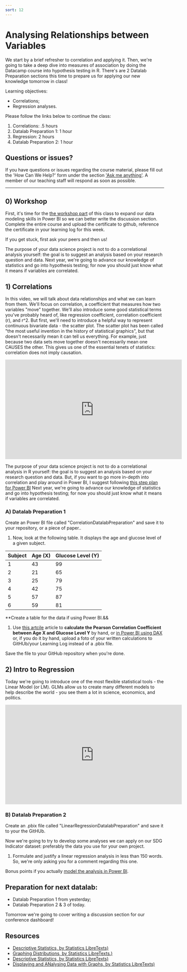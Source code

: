 ```yaml
---
sort: 12
---
```


# Analysing Relationships between Variables

We start by a brief refresher to correlation and applying it. Then, we're going to take a deep dive into measures of association by doing the Datacamp course into hypothesis testing in R. There's are 2 Datalab Preparation sections this time to prepare us for applying our new knowledge tomorrow in class!

Learning objectives:
- Correlations;
- Regression analyses.



Please follow the links below to continue the class:
1. Correlations: .5 hours
2. Datalab Preparation 1: 1 hour
3. Regression: 2 hours
2. Datalab Preparation 2: 1 hour


## Questions or issues?

If you have questions or issues regarding the course material, please fill out the 'How Can We Help?' form under the section ['Ask me anything'](https://adsai.buas.nl/Contact%20Us/). A member of our teaching staff will respond as soon as possible.

***


## 0) Workshop
First, it's time for the [the workshop part](https://app.datacamp.com/learn/courses/intermediate-data-modeling-in-power-bi) of this class to expand our data modeling skills in Power BI so we can better write the discussion section. Complete the entire course and upload the certificate to github, reference the certificate in your learning log for this week.

If you get stuck, first ask your peers and then us!

The purpose of your data science project is not to do a correlational analysis yourself: the goal is to suggest an analysis based on your research question and data. Next year, we're going to advance our knowledge of statistics and go into hypothesis testing; for now you should just know what it means if variables are correlated.

## 1) Correlations
In this video, we will talk about data relationships and what we can learn from them. We'll focus on correlation, a coefficient that measures how two variables "move" together. We'll also introduce some good statistical terms you've probably heard of, like regression coefficient, correlation coefficient (r), and r^2. But first, we'll need to introduce a helpful way to represent continuous bivariate data - the scatter plot. The scatter plot has been called "the most useful invention in the history of statistical graphics", but that doesn't necessarily mean it can tell us everything. For example, just because two data sets move together doesn't necessarily mean one CAUSES the other. This gives us one of the essential tenets of statistics: correlation does not imply causation.
<iframe width="560" height="315" src="https://www.youtube.com/embed/GtV-VYdNt_g" title="YouTube video player" frameborder="0" allow="accelerometer; autoplay; clipboard-write; encrypted-media; gyroscope; picture-in-picture" allowfullscreen></iframe>

The purpose of your data science project is not to do a correlational analysis in R yourself: the goal is to suggest an analysis based on your research question and data. But, if you want to go more in-depth into correlation and play around in Power BI, I suggest following [this step plan for Power BI](https://www.mssqltips.com/sqlservertip/5197/correlation-analysis-using-correlation-plot-in-power-bi-desktop/.) Next year, we're going to advance our knowledge of statistics and go into hypothesis testing; for now you should just know what it means if variables are correlated.


### A) Datalab Preparation 1
 Create an Power BI file called "CorrelationDatalabPreparation" and save it to your repository, or a piece of paper..

 1. Now, look at the following table. It displays the age and glucose level of a given subject.

| Subject | Age (X) | Glucose Level (Y) |
| ------- | -------- | ------------------- |
| 1 | 43 | 99 |
| 2 | 21 | 65 |
| 3 | 25 | 79 |
| 4 | 42 | 75 |
| 5 | 57 | 87 |
| 6 | 59 | 81 |

**Create a table for the data if using Power BI.&&

 1. Use [this artcile](https://www.statology.org/correlation-coefficient-by-hand/) article to **calculate the Pearson Correlation Coefficient between Age X and Glucose Level Y** by hand, or [in Power BI using DAX](https://www.youtube.com/watch?v=xtRXakHARZg&ab_channel=Curbal) or, if you do it by hand, upload a foto of your written calculations to GitHUb/your Learning Log instead of a .pbix file.

Save the file to your GitHub repository when you're done.

## 2) Intro to Regression
Today we're going to introduce one of the most flexible statistical tools - the Linear Model (or LM). GLMs allow us to create many different models to help describe the world - you see them a lot in science, economics, and politics. 
<iframe width="560" height="315" src="https://www.youtube.com/embed/WWqE7YHR4Jc" title="YouTube video player" frameborder="0" allow="accelerometer; autoplay; clipboard-write; encrypted-media; gyroscope; picture-in-picture" allowfullscreen></iframe>


### B) Datalab Preparation 2
 Create an .pbix file called "LinearRegressionDatalabPreparation" and save it to your the GitHUb.

Now we're going to try to develop some analyses we can apply on our SDG Indicator dataset: preferably the data you use for your own project.
1. Formulate and justify a linear regression analysis in less than 150 words. So, we're only asking you for a comment regarding this one.

Bonus points if you actually [model the analysis in Power BI](https://iterationinsights.com/article/linear-regression-in-power-bi/).



## Preparation for next datalab:
- Datalab Preparation 1 from yesterday;
- Datalab Preparation 2 & 3 of today.

Tomorrow we're going to cover writing a discussion section for our conference dashboard!


## Resources
- [Descriptive Statistics, by Statistics LibreTexts)](https://statics.teams.cdn.office.net/evergreen-assets/safelinks/1/atp-safelinks.html?url=https%3A%2F%2Fstats.libretexts.org%2FBookshelves%2FIntroductory_Statistics%2FBook%253A_Introductory_Statistics_(OpenStax)%2F02%253A_Descriptive_Statistics)
- [Graphing Distributions, by Statistics LibreTexts.)](https://statics.teams.cdn.office.net/evergreen-assets/safelinks/1/atp-safelinks.html?url=https%3A%2F%2Fstats.libretexts.org%2FBookshelves%2FIntroductory_Statistics%2FBook%253A_Introductory_Statistics_(Lane)%2F02%253A_Graphing_Distributions)
-  [Descriptive Statistics, by Statistics LibreTexts)](https://statics.teams.cdn.office.net/evergreen-assets/safelinks/1/atp-safelinks.html?url=https%3A%2F%2Fstats.libretexts.org%2FBookshelves%2FIntroductory_Statistics%2FBook%253A_Introductory_Statistics_(Shafer_and_Zhang)%2F02%253A_Descriptive_Statistics)
 - [Displaying and ANalysing Data with Graphs, by Statistics LibreTexts)](https://statics.teams.cdn.office.net/evergreen-assets/safelinks/1/atp-safelinks.html?url=https%3A%2F%2Fstats.libretexts.org%2FBookshelves%2FIntroductory_Statistics%2FBook%253A_Inferential_Statistics_and_Probability_-_A_Holistic_Approach_(Geraghty)%2F02%253A_Displaying_and_Analyzing_Data_with_Graphs)
